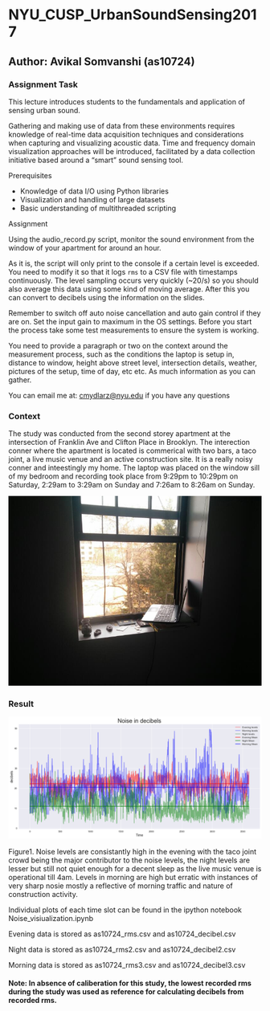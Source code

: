 # NYU_CUSP_UrbanSoundSensing2017

## Author: Avikal Somvanshi (as10724)

### Assignment Task

This lecture introduces students to the fundamentals and application of sensing urban sound.

Gathering and making use of data from these environments requires knowledge of real-time data acquisition techniques and considerations when capturing and visualizing acoustic data. Time and frequency domain visualization approaches will be introduced, facilitated by a data collection initiative based around a “smart” sound sensing tool.

Prerequisites

* Knowledge of data I/O using Python libraries
* Visualization and handling of large datasets
* Basic understanding of multithreaded scripting

Assignment

Using the audio_record.py script, monitor the sound environment from the window of your apartment for around an hour.

As it is, the script will only print to the console if a certain level is exceeded. You need to modify it so that it logs `rms` to a CSV file with timestamps continuously. The level sampling occurs very quickly (~20/s) so you should also average this data using some kind of moving average. After this you can convert to decibels using the information on the slides.

Remember to switch off auto noise cancellation and auto gain control if they are on. Set the input gain to maximum in the OS settings. Before you start the process take some test measurements to ensure the system is working.

You need to provide a paragraph or two on the context around the measurement process, such as the conditions the laptop is setup in, distance to window, height above street level, intersection details, weather, pictures of the setup, time of day, etc etc. As much information as you can gather.

You can email me at: cmydlarz@nyu.edu if you have any questions

### Context

The study was conducted from the second storey apartment at the intersection of Franklin Ave and Clifton Place in Brooklyn. The interection conner where the apartment is located is commerical with two bars, a taco joint, a live music venue and an active construction site. It is a really noisy conner and inteestingly my home. The laptop was placed on the window sill of my bedroom and recording took place from 9:29pm to 10:29pm on Saturday, 2:29am to 3:29am on Sunday and 7:26am to 8:26am on Sunday.

![Setup Assignment 3:](laptop_setup.jpeg)

### Result

![Plot 1 Assignment 3:](noiseC.png)

Figure1. Noise levels are consistantly high in the evening with the taco joint crowd being the major contributor to the noise levels, the night levels are lesser but still not quiet enough for a decent sleep as the live music venue is operational till 4am. Levels in morning are high but erratic with instances of very sharp nosie mostly a reflective of morning traffic and nature of construction activity.

Individual plots of each time slot can be found in the ipython notebook Noise_visiualization.ipynb

Evening data is stored as as10724_rms.csv and as10724_decibel.csv

Night data is stored as as10724_rms2.csv and as10724_decibel2.csv

Morning data is stored as as10724_rms3.csv and as10724_decibel3.csv

#### Note: In absence of caliberation for this study, the lowest recorded rms during the study was used as reference for calculating decibels from recorded rms.
